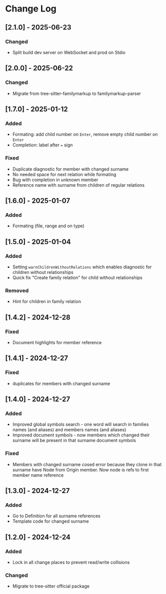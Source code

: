 # Change Log

## [2.1.0] - 2025-06-23

### Changed

- Split build dev server on WebSocket and prod on Stdio

## [2.0.0] - 2025-06-22

### Changed

- Migrate from tree-sitter-familymarkup to familymarkup-parser

## [1.7.0] - 2025-01-12

### Added

- Formating: add child number on `Enter`, remove empty child number on `Enter`
- Completion: label after `=` sign

### Fixed

- Duplicate diagnostic for member with changed surname
- No needed space for next relation while formating
- Bug with completion in unknown member
- Reference name with surname from children of regular relations

## [1.6.0] - 2025-01-07

### Added

- Formating (file, range and on type)

## [1.5.0] - 2025-01-04

### Added

- Setting `warnChildrenWithoutRelations` which enables diagnostic for children without relationships
- Quick fix "Create family relation" for child without relationships

### Removed

- Hint for children in family relation

## [1.4.2] - 2024-12-28

### Fixed

- Document highlights for member reference

## [1.4.1] - 2024-12-27

### Fixed

- duplicates for members with changed surname

## [1.4.0] - 2024-12-27

### Added

- Improved global symbols search - one word will search in families names (and aliases) and members names (and aliases)
- Improved document symbols - now members which changed their surname will be present in that surname document symbols 

### Fixed

- Members with changed surname cosed error because they clone in that surname have Node from Origin member. Now node is refs to first member name reference

## [1.3.0] - 2024-12-27

### Added

- Go to Definition for all surname references
- Template code for changed surname

## [1.2.0] - 2024-12-24

### Added

- Lock in all change places to prevent read/write collisions

### Changed

- Migrate to tree-sitter official package  
